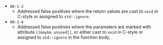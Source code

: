 - `A0-1-2`
  - Addressed false positives where the return values are cast to `void` in C-style or assigned to `std::ignore`.
- `A0-1-4`
  - Addressed false positives where the parameters are marked with attribute `[[maybe_unused]]`, or either cast to `void` in C-style or assigned to `std::ignore` in the function body.
